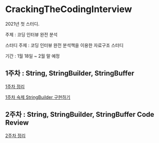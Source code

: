 # CrackingTheCodingInterview

2021년 첫 스터디.

주제 : 코딩 인터뷰 완전 분석

스터디 주제 : 코딩 인터뷰 완전 분석책을 이용한 자료구조 스터디

기간 : 1월 18일 ~ 2월 말 예정

## 1주차 : String, StringBuilder, StringBuffer

[1주차 정리](https://github.com/Flamme1004K/CrackingTheCodingInterview/blob/master/doc/Week1.md)

[1주차 숙제 StringBuilder 구현하기](https://github.com/Flamme1004K/CrackingTheCodingInterview/blob/master/src/study/crackingthecodinginterview/Week1.java)


## 2주차 : String, StringBuilder, StringBuffer Code Review
[2주차 정리](https://github.com/Flamme1004K/CrackingTheCodingInterview/blob/master/doc/Week2.md)
